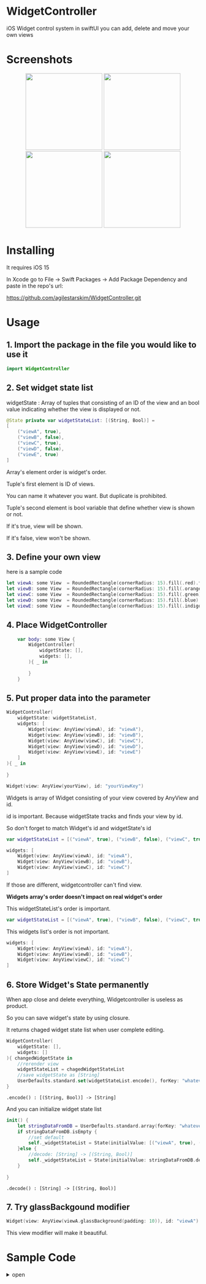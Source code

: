 # WidgetController

iOS Widget control system in swiftUI
you can add, delete and move your own views

# Screenshots


<p align="center">
<img src="https://user-images.githubusercontent.com/79740398/202902073-6ad6cc83-13b1-4e84-a5c4-fe4fc8615e28.gif" width="200"/>
<img src="https://user-images.githubusercontent.com/79740398/202901369-ec764376-ce0e-47a7-93a9-25043abfc4a3.gif" width="200"/>
<img src="https://user-images.githubusercontent.com/79740398/202902199-c9082e5b-23fd-48ea-b9a1-2447e9adce0b.gif" width="200"/>
<img src="https://user-images.githubusercontent.com/79740398/202902134-da105f7a-b15b-4ec2-a280-aeb4f77a7954.gif" width="200"/>
</p>



# Installing

It requires iOS 15

In Xcode go to File -> Swift Packages -> Add Package Dependency and paste in the repo's url: 

https://github.com/agilestarskim/WidgetController.git

# Usage

## 1. Import the package in the file you would like to use it

```swift
import WidgetController
```

## 2. Set widget state list 

widgetState : Array of tuples that consisting of an ID of the view and an bool value indicating whether the view is displayed or not. 

```swift
@State private var widgetStateList: [(String, Bool)] = 
[
    ("viewA", true), 
    ("viewB", false), 
    ("viewC", true), 
    ("viewD", false), 
    ("viewE", true)
]
```
Array's element order is widget's order. 

Tuple's first element is ID of views.

You can name it whatever you want. But duplicate is prohibited.

Tuple's second element is bool variable that define whether view is shown or not.

If it's true, view will be shown.

If it's false, view won't be shown.

## 3. Define your own view

here is a sample code

```swift
let viewA: some View  = RoundedRectangle(cornerRadius: 15).fill(.red).frame(height: 100)
let viewB: some View  = RoundedRectangle(cornerRadius: 15).fill(.orange).frame(height: 100)
let viewC: some View  = RoundedRectangle(cornerRadius: 15).fill(.green).frame(height: 100)
let viewD: some View  = RoundedRectangle(cornerRadius: 15).fill(.blue).frame(height: 100)
let viewE: some View  = RoundedRectangle(cornerRadius: 15).fill(.indigo).frame(height: 100)
```

## 4. Place WidgetController

```swift
    var body: some View {
        WidgetController(
            widgetState: [],
            widgets: [],
        ){ _ in
            
        }
    }
```  

## 5. Put proper data into the parameter

```swift
WidgetController(
    widgetState: widgetStateList,
    widgets: [
        Widget(view: AnyView(viewA), id: "viewA"),
        Widget(view: AnyView(viewB), id: "viewB"),
        Widget(view: AnyView(viewC), id: "viewC"),
        Widget(view: AnyView(viewD), id: "viewD"),
        Widget(view: AnyView(viewE), id: "viewE") 
    ]
){ _ in
    
}
```

```swift
Widget(view: AnyView(yourView), id: "yourViewKey")
```
 
Widgets is array of Widget consisting of your view covered by AnyView and id.

id is important. Because widgetState tracks and finds your view by id.

So don't forget to match Widget's id and widgetState's id

```swift
var widgetStateList = [("viewA", true), ("viewB", false), ("viewC", true)]

widgets: [
    Widget(view: AnyView(viewA), id: "viewA"),
    Widget(view: AnyView(viewB), id: "viewB"),
    Widget(view: AnyView(viewC), id: "viewC")
]
```
If those are different, widgetcontroller can't find view.

**Widgets array's order doesn't impact on real widget's order**

This widgetStateList's order is important.
```swift
var widgetStateList = [("viewA", true), ("viewB", false), ("viewC", true)]
```

This widgets list's order is not important.
```swift
widgets: [
    Widget(view: AnyView(viewA), id: "viewA"),
    Widget(view: AnyView(viewB), id: "viewB"),
    Widget(view: AnyView(viewC), id: "viewC")
]
```

## 6. Store Widget's State permanently

When app close and delete everything, Widgetcontroller is useless as product. 

So you can save widget's state by using closure.

It returns chaged widget state list when user complete editing.


```swift
WidgetController(
    widgetState: [],
    widgets: []
){ changedWidgetState in
    //rerender view
    widgetStateList = chagedWidgetStateList
    //save widgetState as [String]
    UserDefaults.standard.set(widgetStateList.encode(), forKey: "whateveryouwant")
}
```

`.encode() : [(String, Bool)] -> [String]`


And you can initialize widget state list  

```swift
init() {
    let stringDataFromDB = UserDefaults.standard.array(forKey: "whateveryouwant") as? [String] ?? []
    if stringDataFromDB.isEmpty {
        //set default
        self._widgetStateList = State(initialValue: [("viewA", true), ("viewB", false), ("viewC", true), ("viewD", false), ("viewE", true)])
    }else {
        //decode: [String] -> [(String, Bool)]
        self._widgetStateList = State(initialValue: stringDataFromDB.decode())
    }
    
}
```
`.decode() : [String] -> [(String, Bool)]`

## 7. Try glassBackgound modifier

```swift
Widget(view: AnyView(viewA.glassBackground(padding: 10)), id: "viewA")
```

This view modifier will make it beautiful.

# Sample Code 

<details>   
<summary>open</summary>

Sample code is uploaded with package

```swift
import SwiftUI
//import WidgetController

struct ContentView: View {
    
    @State private var widgetStateList: [(String, Bool)]
    
    //load widgetStateList from DB
    init() {
        let stringDataFromDB = UserDefaults.standard.array(forKey: "whateveryouwant") as? [String] ?? []
        if stringDataFromDB.isEmpty {
            //set default state
            self._widgetStateList = State(initialValue: [("viewA", true), ("viewB", false), ("viewC", true), ("viewD", false), ("viewE", true)])
        }else {
            //decode: [String] -> [(String, Bool)]
            self._widgetStateList = State(initialValue: stringDataFromDB.decode())
        }
        
    }
    
    //your custom view here
    let viewA: some View  = RoundedRectangle(cornerRadius: 15).fill(.red).frame(height: 100)
    let viewB: some View  = RoundedRectangle(cornerRadius: 15).fill(.orange).frame(height: 100)
    let viewC: some View  = RoundedRectangle(cornerRadius: 15).fill(.green).frame(height: 100)
    let viewD: some View  = RoundedRectangle(cornerRadius: 15).fill(.blue).frame(height: 100)
    let viewE: some View  = RoundedRectangle(cornerRadius: 15).fill(.indigo).frame(height: 100)
    
    
    var body: some View {
        WidgetController(
            widgetState: widgetStateList,
            widgets: [
                Widget(view: AnyView(viewA.glassBackground(padding: 10)), id: "viewA"),
                Widget(view: AnyView(viewB.glassBackground(padding: 10)), id: "viewB"),
                Widget(view: AnyView(viewC), id: "viewC"),
                Widget(view: AnyView(viewD), id: "viewD"),
                Widget(view: AnyView(viewE.glassBackground(padding: 10)), id: "viewE")
            ]
        ){ chagedWidgetStateList in
            //rerender view
            widgetStateList = chagedWidgetStateList
            //save widgetState as [String]
            UserDefaults.standard.set(widgetStateList.encode(), forKey: "whateveryouwant")
        }
        
    }
}

struct ContentView_Previews: PreviewProvider {
    static var previews: some View {
        ContentView()
    }
}

```

</details>

